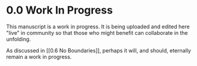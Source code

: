 # 0.0 Work In Progress
This manuscript is a work in progress. It is being uploaded and edited here "live" in community so that those who might benefit can collaborate in the unfolding. 

As discussed in [[0.6 No Boundaries]], perhaps it will, and should, eternally remain a work in progress. 